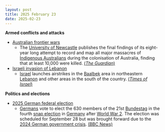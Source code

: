 ```yaml
---
layout: post
title: 2025 February 23
date: 2025-02-23
---
```



**Armed conflicts and attacks**

* [Australian frontier wars](https://en.wikipedia.org/wiki/Australian_frontier_wars "Australian frontier wars")
  + The [University of Newcastle](https://en.wikipedia.org/wiki/University_of_Newcastle_%28Australia%29 "University of Newcastle (Australia)") publishes the final findings of its eight-year long attempt to record and map all major massacres of [Indigenous Australians](https://en.wikipedia.org/wiki/Indigenous_Australians "Indigenous Australians") during the colonisation of Australia, finding that at least 10,000 were killed. [(*The Guardian*)](https://www.theguardian.com/australia-news/2025/feb/23/more-than-10000-first-nations-people-killed-in-australias-frontier-wars-final-massacre-map-shows-ntwnfb)
* [Israeli invasion of Lebanon](https://en.wikipedia.org/wiki/Israeli_invasion_of_Lebanon_%282024%E2%80%93present%29 "Israeli invasion of Lebanon (2024–present)")
  + [Israel](https://en.wikipedia.org/wiki/Israel "Israel") launches airstrikes in the [Baalbek](https://en.wikipedia.org/wiki/Baalbek "Baalbek") area in northeastern [Lebanon](https://en.wikipedia.org/wiki/Lebanon "Lebanon") and other areas in the south of the country. [(*Times of Israel*)](https://www.timesofisrael.com/liveblog_entry/idf-confirms-hitting-hezbollah-targets-in-fresh-lebanon-airstrikes/)

**Politics and elections**

* [2025 German federal election](https://en.wikipedia.org/wiki/2025_German_federal_election "2025 German federal election")
  + [Germans](https://en.wikipedia.org/wiki/Germans "Germans") vote to elect the 630 members of the 21st [Bundestag](https://en.wikipedia.org/wiki/Bundestag "Bundestag") in the fourth [snap election](https://en.wikipedia.org/wiki/Snap_election "Snap election") in [Germany](https://en.wikipedia.org/wiki/Germany "Germany") after [World War 2](https://en.wikipedia.org/wiki/World_War_2 "World War 2"). The election was scheduled for September 28 but was brought forward due to the [2024 German government crisis](https://en.wikipedia.org/wiki/2024_German_government_crisis "2024 German government crisis"). [(BBC News)](https://www.bbc.com/news/articles/cwyj93lz2kxo)
